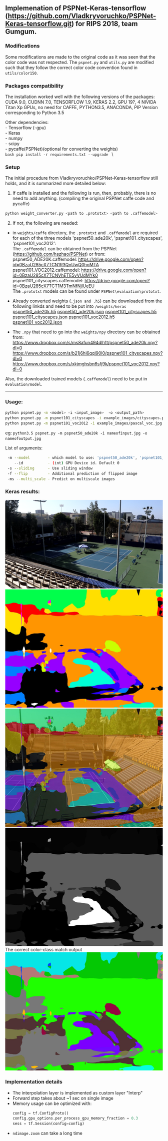 ## Implemenation of PSPNet-Keras-tensorflow (https://github.com/Vladkryvoruchko/PSPNet-Keras-tensorflow.git) for RIPS 2018, team Gumgum.

### Modifications

Some modifications are made to the original code as it was seen that the color code was not respected. The `pspnet.py` and `utils.py` are modified such that they follow the correct color code convention found in `utils/color150`.

### Packages compatibility
The installation worked well with the following versions of the packages:
CUDA 9.0, CUDNN 7.0, TENSORFLOW 1.9, KERAS 2.2, GPU 19?, 4 NIVIDA Titan Xp GPUs, no need for CAFFE, PYTHON3.5, ANACONDA,
PIP Version corresponding to Python 3.5

Other dependencies: <br />
    - Tensorflow (-gpu) <br />
    - Keras <br />
    - numpy <br />
    - scipy <br />
    - pycaffe(PSPNet)(optional for converting the weights)  <br />
    ```bash
    pip install -r requirements.txt --upgrade
    ```
\
### Setup
The initial procedure from Vladkryvoruchko/PSPNet-Keras-tensorflow still holds, and it is summarized more detailed below:

1. If caffe is installed and the following is run, then, probably, there is no need to add anything. 
   (compiling the original PSPNet caffe code and pycaffe)

```bash
python weight_converter.py <path to .prototxt> <path to .caffemodel>
```
   
2. If not, the following are needed: <br />
* in `weights/caffe` directory, the `.prototxt` and `.caffemodel` are required for each of the three models 'pspnet50_ade20k', 'pspnet101_cityscapes', 'pspnet101_voc2012':<br />
The `.caffemodel` can be obtained from the PSPNet (https://github.com/hszhao/PSPNet) or from: <br />
pspnet50_ADE20K.caffemodel: https://drive.google.com/open?id=0BzaU285cX7TCN1R3QnUwQ0hoMTA  <br />
pspnet101_VOC2012.caffemodel: https://drive.google.com/open?id=0BzaU285cX7TCNVhETE5vVUdMYk0  <br />
pspnet101_cityscapes.caffemodel: https://drive.google.com/open?id=0BzaU285cX7TCT1M3TmNfNjlUeEU   <br />
The `.prototxt` models can be found under `PSPNet\evaluation\prototxt`.
* Already converted weights (`.json and .h5`) can be downloaded from the following linkds and need to be put into `/weights/keras`
  [pspnet50_ade20k.h5](https://www.dropbox.com/s/0uxn14y26jcui4v/pspnet50_ade20k.h5?dl=1)
[pspnet50_ade20k.json](https://www.dropbox.com/s/v41lvku2lx7lh6m/pspnet50_ade20k.json?dl=1)
  [pspnet101_cityscapes.h5](https://www.dropbox.com/s/c17g94n946tpalb/pspnet101_cityscapes.h5?dl=1)
[pspnet101_cityscapes.json](https://www.dropbox.com/s/fswowe8e3o14tdm/pspnet101_cityscapes.json?dl=1)
  [pspnet101_voc2012.h5](https://www.dropbox.com/s/uvqj2cjo4b9c5wg/pspnet101_voc2012.h5?dl=1)
[pspnet101_voc2012.json](https://www.dropbox.com/s/rr5taqu19f5fuzy/pspnet101_voc2012.json?dl=1)


* The `.npy` that need to go into the `weights/npy` directory can be obtained from:
https://www.dropbox.com/s/ms8afun494dlh1t/pspnet50_ade20k.npy?dl=0
https://www.dropbox.com/s/b21j6hi6qql90l0/pspnet101_cityscapes.npy?dl=0
https://www.dropbox.com/s/xkjmghsbn6sfj9k/pspnet101_voc2012.npy?dl=0

Also, the downloaded trained models (`.caffemodel`) need to be put in `evaluation/model`.

***
### Usage:

```bash
python pspnet.py -m <model> -i <input_image>  -o <output_path>
python pspnet.py -m pspnet101_cityscapes -i example_images/cityscapes.png -o example_results/cityscapes.jpg
python pspnet.py -m pspnet101_voc2012 -i example_images/pascal_voc.jpg -o example_results/pascal_voc.jpg
```
eg:
```python3.5 pspnet.py -m pspnet50_ade20k -i nameofinput.jpg -o nameofoutput.jpg```

List of arguments:
```bash
 -m --model        - which model to use: 'pspnet50_ade20k', 'pspnet101_cityscapes', 'pspnet101_voc2012'
    --id           - (int) GPU Device id. Default 0
 -s --sliding      - Use sliding window
 -f --flip         - Additional prediction of flipped image
 -ms --multi_scale - Predict on multiscale images
```
### Keras results:
![Original](example_images/12.png)
![New](example_images/12_seg.jpg)
![New](example_images/12_seg_blended.jpg)
![New](example_images/12_seg_read.jpg)
The correct color-class match output
![New](example_images/12_corrected_seg.jpg)


### Implementation details
* The interpolation layer is implemented as custom layer "Interp"
* Forward step takes about ~1 sec on single image
* Memory usage can be optimized with:
    ```python
    config = tf.ConfigProto()
    config.gpu_options.per_process_gpu_memory_fraction = 0.3 
    sess = tf.Session(config=config)
    ```
* ```ndimage.zoom``` can take a long time





